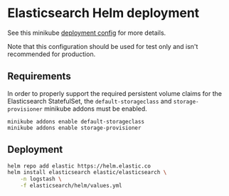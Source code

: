 # Elasticsearch Helm deployment

See this minikube [deployment config](https://github.com/elastic/helm-charts/tree/main/elasticsearch/examples/minikube) for more details.

Note that this configuration should be used for test only and isn't recommended
for production.

## Requirements

In order to properly support the required persistent volume claims for the
Elasticsearch StatefulSet, the `default-storageclass` and `storage-provisioner`
minikube addons must be enabled.

```
minikube addons enable default-storageclass
minikube addons enable storage-provisioner
```

## Deployment

```sh
helm repo add elastic https://helm.elastic.co
helm install elasticsearch elastic/elasticsearch \
    -n logstash \
    -f elasticsearch/helm/values.yml
```
